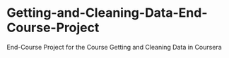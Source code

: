 # Getting-and-Cleaning-Data-End-Course-Project
End-Course Project for the Course Getting and Cleaning Data in Coursera
